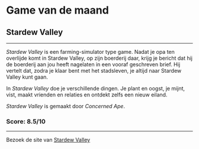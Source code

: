 # Game van de maand

## Stardew Valley

---

*Stardew Valley* is een farming-simulator type game. Nadat je opa ten overlijde komt in Stardew Valley, op zijn boerderij daar, krijg je bericht dat hij de boerderij aan jou heeft nagelaten in een vooraf geschreven brief. Hij vertelt dat, zodra je klaar bent met het stadsleven, je altijd naar Stardew Valley kunt gaan.  

In *Stardew Valley* doe je verschillende dingen. Je plant en oogst, je mijnt, vist, maakt vrienden en relaties en ontdekt zelfs een nieuw eiland.  

*Stardew Valley* is gemaakt door *Concerned Ape*.

### Score: 8.5/10

---

Bezoek de site van [Stardew Valley](https://www.stardewvalley.net/)
